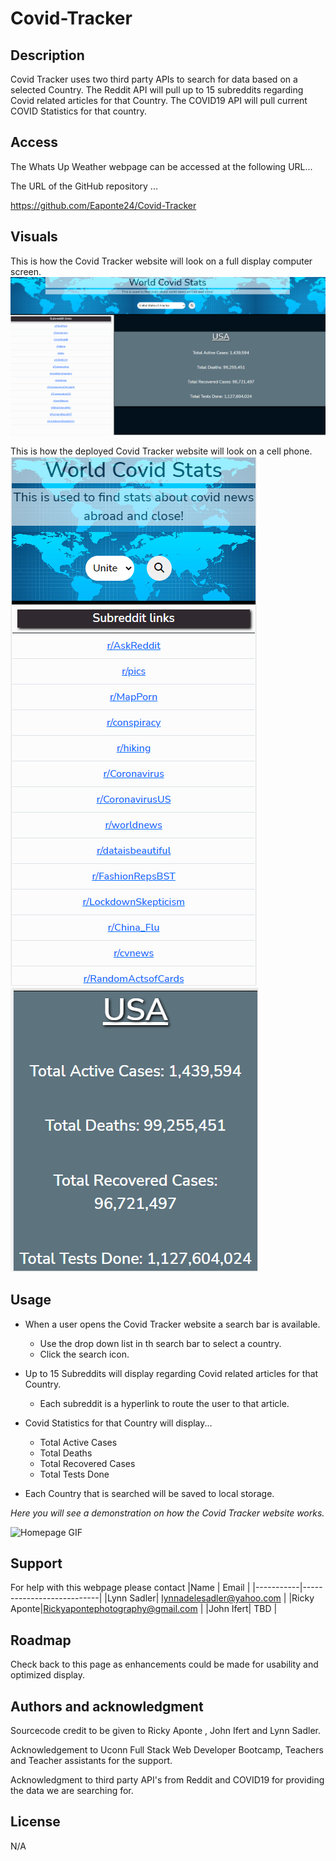 # Covid-Tracker
## Description
Covid Tracker uses two third party APIs to search for data based on a selected Country. The Reddit API will pull up to 15 subreddits regarding Covid related articles for that Country. The COVID19 API will pull current COVID Statistics for that country.  

## Access

<!-- Deployed weblink-->

The Whats Up Weather webpage can be accessed at the following URL...



The URL of the GitHub repository ...

https://github.com/Eaponte24/Covid-Tracker

## Visuals

<!-- Provide the visuals for full display and phone display -->
This is how the Covid Tracker website will look on a full display computer screen.
![Covid Tracker homepage](./assets/image/homescreen-usa.png)


This is how the deployed Covid Tracker website will look on a cell phone.
![Covid Tracker homepage](./assets/image/homescreen-cell-usa.png)
![Covid Tracker homepage](./assets/image/homescreen-cell-usa2.PNG)

## Usage
- When a user opens the Covid Tracker website a search bar is available.
  - Use the drop down list in th search bar to select a country.
  - Click the search icon.

- Up to 15 Subreddits will display regarding Covid related articles for that Country. 
    - Each subreddit is a hyperlink to route the user to that article. 
   
- Covid Statistics for that Country will display...
    - Total Active Cases
    - Total Deaths
    - Total Recovered Cases
    - Total Tests Done

- Each Country that is searched will be saved to local storage.
  
_Here you will see a demonstration on how the Covid Tracker website works._

![Homepage GIF](./assets/image/CovidTracker.gif)

## Support
For help with this webpage please contact
|Name | Email |
|-----------|---------------------------|
|Lynn Sadler| lynnadelesadler@yahoo.com |
|Ricky Aponte|Rickyapontephotography@gmail.com |
|John Ifert| TBD |

## Roadmap
Check back to this page as enhancements could be made for usability and optimized display.

## Authors and acknowledgment

Sourcecode credit to be given to Ricky Aponte , John Ifert and Lynn Sadler.

Acknowledgement to Uconn Full Stack Web Developer Bootcamp, Teachers and Teacher assistants for the support. 

Acknowledgment to third party API's from Reddit and COVID19 for providing the data we are searching for. 

## License
N/A